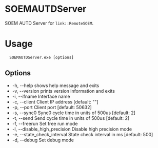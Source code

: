 # SOEMAUTDServer

SOEM AUTD Server for `link::RemoteSOEM`.

# Usage

```
  SOEMAUTDServer.exe [options]
```

## Options
* -h, --help                    shows help message and exits
* -v, --version                 prints version information and exits
* -i, --ifname <ifname>         Interface name
* -c, --client <addr>           Client IP address [default: ""]
* -p, --port <port>             Client port [default: 50632]
* -s, --sync0 <n>               Sync0 cycle time in units of 500us [default: 2]
* -t, --send <n>                Send cycle time in units of 500us [default: 2]
* -f, --freerun                 Set free run mode
* -l, --disable_high_precision  Disable high precision mode
* -e, --state_check_interval    State check interval in ms [default: 500]
* -d, --debug                   Set debug mode
